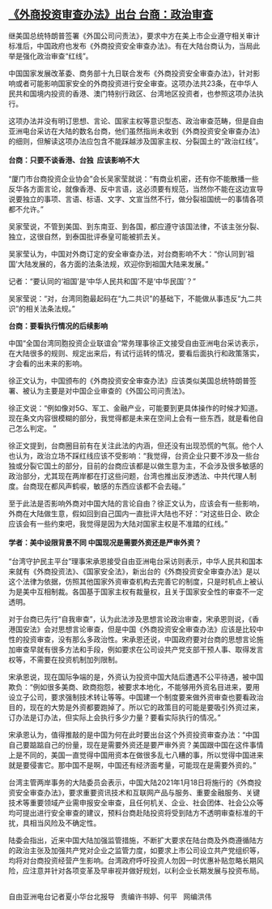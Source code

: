 <!--1608657552000-->
[《外商投资审查办法》出台   台商：政治审查](https://www.rfa.org/mandarin/yataibaodao/gangtai/hx-12222020120617.html)
------

<p></p><p>继美国总统特朗普签署《外国公司问责法》，要求中方在美上市企业遵守相关审计标准后，中国政府也发布《外商投资安全审查办法》。有在大陆台商认为，当局此举是强化政治审查“红线”。<span><br/></span></p>中国国家发展改革委、商务部十九日联合发布《外商投资安全审查办法》，针对影响或者可能影响国家安全的外商投资进行安全审查。这项办法共<span>23</span>条，在中华人民共和国境内投资的香港、澳门特别行政区、台湾地区投资者，也参照这项办法执行。<p><span>这项办法并没有明订思想、言论、国家主权等意识型态、政治审查范畴，但是自由亚洲电台采访在大陆的数名台商，他们虽然指尚未收到《外商投资安全审查办法》的细则，但解读这项办法应包含不能踩越涉及国家主权、分裂国土的“政治红线”。</span><span><br/><br/><strong>台商：只要不谈香港、台独</strong></span><strong>  应该影响不大</strong><span><br/><br/></span>“厦门市台商投资企业协会”会长吴家莹就说：<span>“</span>有商业机密，还有你不能散播一些反华各方面言论，就像香港、反中言语，这必须要有规范，当然你不能在这边宣导说要独立的事项、言语、标语、文字、文宣当然不行，做分裂祖国统一的事情各项都不允许。<span>”</span></p><p><span>吴家莹说，不管到美国、到东南亚、到各国，都应遵守该国法律，不该主张分裂、独立，这很自然，到泰国批评泰皇可能被抓去关。</span></p><p><span>吴家莹认为，中国对外商订定的安全审查办法，对台商影响不大：</span><span>“</span>你认同到‘祖国’大陆发展的，各方面的法条法规，欢迎你到祖国大陆来发展。<span>”</span></p><p><span><span>记者</span></span>：<span>“</span>要认同的‘祖国’是‘中华人民共和国’不是‘中华民国’？<span>”</span></p><p><span>吴家莹说：</span><span>“</span>对，台湾同胞最起码在<span>“</span>九二共识<span>”</span>的基础下，不能做从事违反<span>“</span>九二共识<span>”</span>的相关法条法规。<span>”</span></p><p><strong>台商：要看执行情况的后续影响</strong></p><p><span>中国“全国台湾同胞投资企业联谊会”常务理事徐正文接受自由亚洲电台采访表示，在大陆很多的规则、规定出来后，有试行运转的情况，要看后面执行和政策落实，才会看的出未来的影响。</span></p><p><span>徐正文认为，中国颁布的《外商投资安全审查办法》应该类似美国总统特朗普签署、被认为主要是对中国企业审查的《外国公司问责法》。</span></p><p><span>徐正文说：</span><span>“</span>例如像对5<span>G</span>、军工、金融产业，可能要到更具体操作的时候才知道。现在条文内容很模糊的部分，我觉得都是未来在空间上会有一些东西，就是看他自己怎么判定。<span> ”</span></p><p><span>徐正文提到，台商圈目前有在关注此法的内涵，但还没有出现恐慌的气氛。他个人也认为，政治立场不踩红线应该不受影响：</span><span>“</span>我觉得，台资企业只要不涉及一些台独或分裂它国土的部分，目前的台商应该都是以做生意为主，不会涉及很多敏感的政治部分，尤其现在两岸都在打这些问题，台湾也推出反渗透法、中共代理人制度。台商现在都风声鹤唳，敏感的东西应该都不会去碰。<span>”</span></p><p><span>至于此法是否影响外商对中国大陆的言论自由？徐正文认为，应该会有一些影响，外商在大陆做生意，假如回到自己国内一直批评大陆也不好：</span><span>“</span>对这些日企、欧企应该会有一些约束吧，我觉得是因为大陆对国家主权是不准踏的红线。<span>”<br/><br/><strong>学者：美中设限背景不同</strong></span><strong> 中国现况是需要外资还是严审外资？</strong><span><br/><br/></span>“台湾守护民主平台”理事宋承恩接受自由亚洲电台采访则表示，中华人民共和国本来就有《外商投资法》、《国家安全法》，新出台的《外商投资安全审查办法》是以这个法律为依据，仿照其他国家外资审查机构去完善它的制度，只是时机点上被认为是美中互相制裁。各国基于国家主权有裁量权，且关于国家安全性的审查不一定透明。</p><p><span></span><span>对于台商已先行</span><span>“</span>自我审查<span>”，</span>认为此法涉及思想言论政治审查，宋承恩则说，《香港国安法》会对思想言论审查，但是中国《外商投资安全审查办法》应该是比较中性的投资审查，没有那么多政治性。宋承恩还说，中国政府要对台商的思想言论施加审查早就有很多方法和手段，例如要求在公司设共产党支部干预人事、取得发言权等，不需要在投资机制加列限制。</p><p><span>宋承恩说，现在国际争端的是，外资认为投资中国大陆后遭遇不公平待遇，被中国欺负：</span><span>“</span>例如很多美商、欧商抱怨，被要求本地化，不能够用外资名目进来，要用设立子公司，要求强制技术转让等等。中国建一个制度要来做外资审查也要看政治目的，现在的大势是外资都要跑掉了。所以它的政策目的可能是要吸引外资过来，订办法是订办法，但实际上会执行多少力量？要看实际执行的情况。<span>”</span></p><p><span>宋承恩认为，值得推敲的是中国为何在此时要出台这个外资投资审查办法：</span><span>“</span>中国自己要踮踮自己的份量，现在是需要外资还是要严审外资？美国跟中国在这件事情上是不同的，美国一直觉得中国用资本在做很多乱七八糟的事，所以觉得中国进来就是要侵害它。那中国不是啊，中国还有经济面考量，可能现在是需要外资的。<span>”</span></p><p><span>台湾主管两岸事务的大陆委员会表示，中国大陆</span>2021<span>年</span>1<span>月</span>18<span>日将施行的《外商投资安全审查办法》，要求重要资讯技术和互联网产品与服务、重要金融服务、关键技术等重要领域产业需申报安全审查，且任何机关、企业、社会团体、社会公众等均可提出进行安全审查的建议，预料台商赴陆投资将受到陆方不透明审查标准的干扰，具相当风险及不确定性。</span></p><p><span>陆委会指出，近来中国大陆加强监管措施，不断扩大要求在陆台商及外商遵循陆方的政治主张及加强共产党对企业之监管力度，如要求上市公司设立共产党组织等，均将对台商投资经营产生影响。台湾政府呼吁投资人勿因一时优惠补贴忽略长期风险，应注意并针对各项变革及早审视并做好规划，以利企业长期发展与投资布局。</span><span><br/><p><br/>自由亚洲电台记者夏小华台北报导  <span> 责编</span><span>许书婷、何平   网编洪伟<br/></span></p></span></p>
